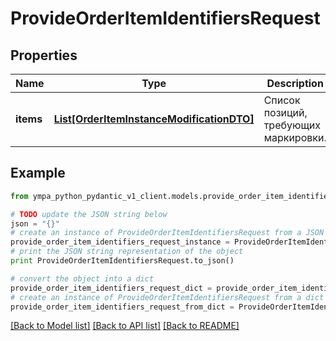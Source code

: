 # ProvideOrderItemIdentifiersRequest


## Properties
Name | Type | Description | Notes
------------ | ------------- | ------------- | -------------
**items** | [**List[OrderItemInstanceModificationDTO]**](OrderItemInstanceModificationDTO.md) | Список позиций, требующих маркировки.  | 

## Example

```python
from ympa_python_pydantic_v1_client.models.provide_order_item_identifiers_request import ProvideOrderItemIdentifiersRequest

# TODO update the JSON string below
json = "{}"
# create an instance of ProvideOrderItemIdentifiersRequest from a JSON string
provide_order_item_identifiers_request_instance = ProvideOrderItemIdentifiersRequest.from_json(json)
# print the JSON string representation of the object
print ProvideOrderItemIdentifiersRequest.to_json()

# convert the object into a dict
provide_order_item_identifiers_request_dict = provide_order_item_identifiers_request_instance.to_dict()
# create an instance of ProvideOrderItemIdentifiersRequest from a dict
provide_order_item_identifiers_request_from_dict = ProvideOrderItemIdentifiersRequest.from_dict(provide_order_item_identifiers_request_dict)
```
[[Back to Model list]](../README.md#documentation-for-models) [[Back to API list]](../README.md#documentation-for-api-endpoints) [[Back to README]](../README.md)


